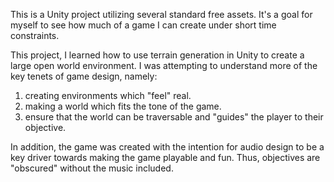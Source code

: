 This is a Unity project utilizing several standard free assets. It's a goal for myself to see how much of a game I can create under short time constraints. 

This project, I learned how to use terrain generation in Unity to create a large open world environment. I was attempting to understand more of the key tenets of game design, namely:

1. creating environments which "feel" real.
2. making a world which fits the tone of the game.
3. ensure that the world can be traversable and "guides" the player to their objective.

In addition, the game was created with the intention for audio design to be a key driver towards making the game playable and fun. Thus, objectives are "obscured" without the music included.
